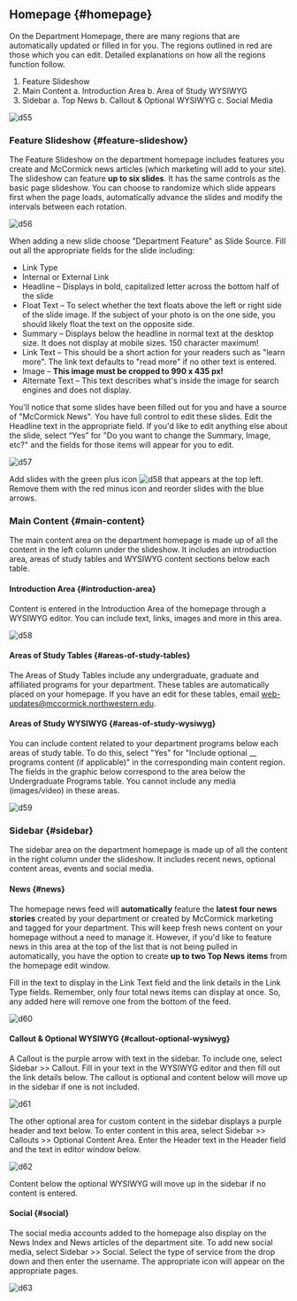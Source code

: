 ## Homepage {#homepage}

On the Department Homepage, there are many regions that are automatically updated or filled in for you. The regions outlined in red are those which you can edit. Detailed explanations on how all the regions function follow.

1. Feature Slideshow
2. Main Content
   a. Introduction Area
   b. Area of Study WYSIWYG
3. Sidebar
   a. Top News
   b. Callout & Optional WYSIWYG
   c. Social Media

![d55](../assets/d55.png)

### Feature Slideshow {#feature-slideshow}

The Feature Slideshow on the department homepage includes features you create and McCormick news articles \(which marketing will add to your site\). The slideshow can feature **up to six slides**. It has the same controls as the basic page slideshow. You can choose to randomize which slide appears first when the page loads, automatically advance the slides and modify the intervals between each rotation.

![d56](../assets/d56.jpeg)

When adding a new slide choose "Department Feature" as Slide Source. Fill out all the appropriate fields for the slide including:

* Link Type
* Internal or External Link
* Headline – Displays in bold, capitalized letter across the bottom half of the slide
* Float Text – To select whether the text floats above the left or right side of the slide image. If the subject of your photo is on the one side, you should likely float the text on the opposite side.
* Summary – Displays below the headline in normal text at the desktop size. It does not display at mobile sizes. 150 character maximum!
* Link Text – This should be a short action for your readers such as "learn more". The link text defaults to "read more" if no other text is entered.
* Image – **This image must be cropped to 990 x 435 px!**
* Alternate Text – This text describes what's inside the image for search engines and does not display.

You'll notice that some slides have been filled out for you and have a source of "McCormick News". You have full control to edit these slides. Edit the Headline text in the appropriate field. If you'd like to edit anything else about the slide, select “Yes” for "Do you want to change the Summary, Image, etc?" and the fields for those items will appear for you to edit.

![d57](../assets/d57.jpeg)

Add slides with the green plus icon ![d58](../assets/d58.jpeg) that appears at the top left. Remove them with the red minus icon and reorder slides with the blue arrows.

### Main Content {#main-content}

The main content area on the department homepage is made up of all the content in the left column under the slideshow. It includes an introduction area, areas of study tables and WYSIWYG content sections below each table.

#### Introduction Area {#introduction-area}

Content is entered in the Introduction Area of the homepage through a WYSIWYG editor. You can include text, links, images and more in this area.

![d58](../assets/d58.png)

#### Areas of Study Tables {#areas-of-study-tables}

The Areas of Study Tables include any undergraduate, graduate and affiliated programs for your department. These tables are automatically placed on your homepage. If you have an edit for these tables, email web-updates@mccormick.northwestern.edu.

#### Areas of Study WYSIWYG {#areas-of-study-wysiwyg}

You can include content related to your department programs below each areas of study table. To do this, select "Yes" for "Include optional \_\_ programs content \(if applicable\)" in the corresponding main content region. The fields in the graphic below correspond to the area below the Undergraduate Programs table. You cannot include any media \(images/video\) in these areas.

![d59](../assets/d59.png)

### Sidebar {#sidebar}

The sidebar area on the department homepage is made up of all the content in the right column under the slideshow. It includes recent news, optional content areas, events and social media.

#### News {#news}

The homepage news feed will **automatically** feature the **latest four news stories** created by your department or created by McCormick marketing and tagged for your department. This will keep fresh news content on your homepage without a need to manage it. However, if you'd like to feature news in this area at the top of the list that is not being pulled in automatically, you have the option to create **up to two Top News** **items** from the homepage edit window.

Fill in the text to display in the Link Text field and the link details in the Link Type fields. Remember, only four total news items can display at once. So, any added here will remove one from the bottom of the feed.

![d60](../assets/d60.png)

#### Callout & Optional WYSIWYG {#callout-optional-wysiwyg}

A Callout is the purple arrow with text in the sidebar. To include one, select Sidebar &gt;&gt; Callout. Fill in your text in the WYSIWYG editor and then fill out the link details below. The callout is optional and content below will move up in the sidebar if one is not included.

![d61](../assets/d61.png)

The other optional area for custom content in the sidebar displays a purple header and text below. To enter content in this area, select Sidebar &gt;&gt; Callouts &gt;&gt; Optional Content Area. Enter the Header text in the Header field and the text in editor window below.

![d62](../assets/d62.jpeg)

Content below the optional WYSIWYG will move up in the sidebar if no content is entered.

#### Social {#social}

The social media accounts added to the homepage also display on the News Index and News articles of the department site. To add new social media, select Sidebar &gt;&gt; Social. Select the type of service from the drop down and then enter the username. The appropriate icon will appear on the appropriate pages.

![d63](../assets/d63.jpeg)

